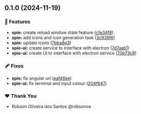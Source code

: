 ## 0.1.0 (2024-11-19)


### 🚀 Features

- **spie:** create reload window state feature ([c1e34f8](https://github.com/robsonos/spie/commit/c1e34f8))
- **spie:** add icons and icon generation task ([3c938f6](https://github.com/robsonos/spie/commit/3c938f6))
- **spie:** update icons ([7bba8e3](https://github.com/robsonos/spie/commit/7bba8e3))
- **spie-ui:** create service to interface with electron ([7d7aab1](https://github.com/robsonos/spie/commit/7d7aab1))
- **spie-ui:** create UI to interface with electron service ([70b73c8](https://github.com/robsonos/spie/commit/70b73c8))

### 🩹 Fixes

- **spie:** fix angular url ([eaf46ee](https://github.com/robsonos/spie/commit/eaf46ee))
- **spie-ui:** fix terminal and input colour ([204f647](https://github.com/robsonos/spie/commit/204f647))

### ❤️  Thank You

- Robson Oliveira dos Santos @robsonos